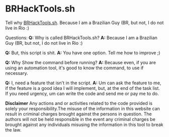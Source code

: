 # BRHackTools.sh

Tell why [BRHackTools.sh](http://brhacktools.sh/). Because I am a Brazilian Guy (BR, but not, I do not live in Rio :)

Questions:
**Q:** Why is called BRHackTools.sh?
**A:** Because I am a Brazilian Guy (BR, but not, I do not live in Rio :)

**Q:** But, this script is shit.
**A:** You have one option. Tell me how to improve ;)

**Q:** Why Show the command before running?
**A:** Because even, if you are using an automation tool, it's good to know the command, to use if necessary.

**Q:** I, need a feature that isn't in the script.
**A:** Um can ask the feature to me, if the feature is a good idea I will implement, but, at the end of the task list. If you need urgency, um can write the code and send me or pay me to do. 

**Disclaimer**
Any actions and or activities related to the code provided is solely your responsibility.The misuse of the information in this website can result in criminal charges brought against the persons in question. The authors will not be held responsible in the event any criminal charges be brought against any individuals misusing the information in this tool to break the law.
